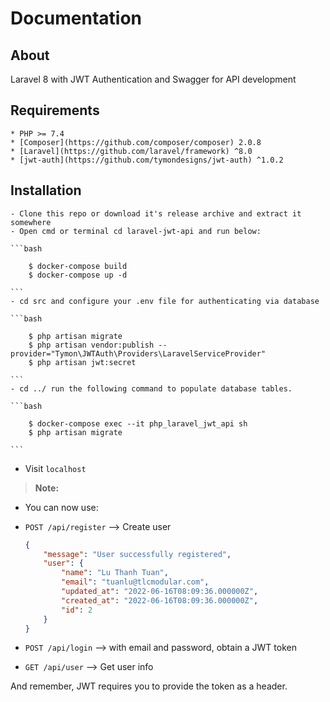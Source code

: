# Documentation
## About

Laravel 8 with JWT Authentication and Swagger for API development

## Requirements
    * PHP >= 7.4
    * [Composer](https://github.com/composer/composer) 2.0.8
    * [Laravel](https://github.com/laravel/framework) ^8.0
    * [jwt-auth](https://github.com/tymondesigns/jwt-auth) ^1.0.2
## Installation

    - Clone this repo or download it's release archive and extract it somewhere
    - Open cmd or terminal cd laravel-jwt-api and run below:

    ```bash

        $ docker-compose build
        $ docker-compose up -d

    ```
    - cd src and configure your .env file for authenticating via database

    ```bash

        $ php artisan migrate
        $ php artisan vendor:publish --provider="Tymon\JWTAuth\Providers\LaravelServiceProvider"
        $ php artisan jwt:secret

    ```
    - cd ../ run the following command to populate database tables.

	```bash

        $ docker-compose exec --it php_laravel_jwt_api sh
        $ php artisan migrate

	```

- Visit `localhost`

> **Note:**
- You can now use:

- ```POST /api/register``` –> Create user 

    ```json
    {
    	"message": "User successfully registered",
        "user": {
            "name": "Lu Thanh Tuan",
            "email": "tuanlu@tlcmodular.com",
            "updated_at": "2022-06-16T08:09:36.000000Z",
            "created_at": "2022-06-16T08:09:36.000000Z",
            "id": 2
        }
    }

    ```
     
     
- ```POST /api/login``` –> with email and password, obtain a JWT token

      

- ```GET /api/user``` –> Get user info



And remember, JWT requires you to provide the token as a header.
